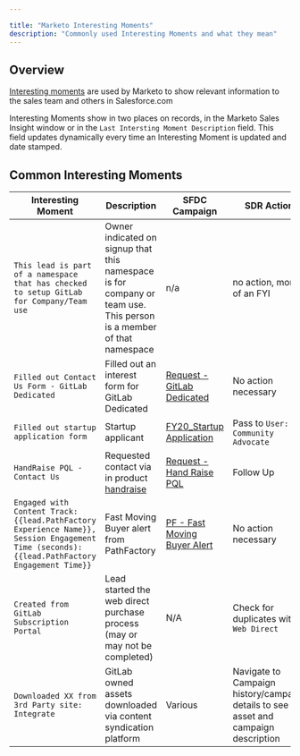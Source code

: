 ```yaml
---

title: "Marketo Interesting Moments"
description: "Commonly used Interesting Moments and what they mean"
---
```








## Overview

[Interesting moments](https://experienceleague.adobe.com/docs/marketo/using/product-docs/marketo-sales-insight/msi-for-salesforce/features/tabs-in-the-msi-panel/interesting-moments/using-interesting-moments.html?lang=en) are used by Marketo to show relevant information to the sales team and others in Salesforce.com

Interesting Moments show in two places on records, in the Marketo Sales Insight window or in the `Last Intersting Moment Description` field. This field updates dynamically every time an Interesting Moment is updated and date stamped.

## Common Interesting Moments

|Interesting Moment|Description|SFDC Campaign|SDR Action|
|-----------|--------------|------------|----------|
|`This lead is part of a namespace that has checked to setup GitLab for Company/Team use`|Owner indicated on signup that this namespace is for company or team use. This person is a member of that namespace|n/a|no action, more of an FYI|
|`Filled out Contact Us Form - GitLab Dedicated`|Filled out an interest form for GitLab Dedicated|[Request - GitLab Dedicated](https://gitlab.my.salesforce.com/7018X000001lp32?srPos=0&srKp=701)|No action necessary|
|`Filled out startup application form`|Startup applicant|[FY20_Startup Application](https://gitlab.my.salesforce.com/7014M000001lkwy?srPos=0&srKp=701)|Pass to `User: Community Advocate`|
|`HandRaise PQL - Contact Us`|Requested contact via in product [handraise](/handbook/product/product-principles/)|[Request - Hand Raise PQL](https://gitlab.my.salesforce.com/7014M000001viyX?srPos=0&srKp=701)|Follow Up|
|`Engaged with Content Track: {{lead.PathFactory Experience Name}}, Session Engagement Time (seconds): {{lead.PathFactory Engagement Time}}`| Fast Moving Buyer alert from PathFactory |[PF - Fast Moving Buyer Alert](https://gitlab.my.salesforce.com/7014M000001derO?srPos=0&srKp=701)| No action necessary|
|`Created from GitLab Subscription Portal`|Lead started the web direct purchase process (may or may not be completed)|N/A|Check for duplicates with `Web Direct`|
|`Downloaded XX from 3rd Party site: Integrate`| GitLab owned assets downloaded via content syndication platform|Various|Navigate to Campaign history/campaign details to see the asset and campaign description|

